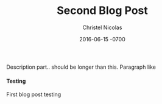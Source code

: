 ﻿---
layout: post
lead_title: "UBC Rocket"
title:  "Second Blog Post"
date:   2016-06-15  -0700
author:	Christel Nicolas
image_filename:	prop.jpg
---
Description part.. should be longer than this. Paragraph like 

#### Testing

First blog post testing 